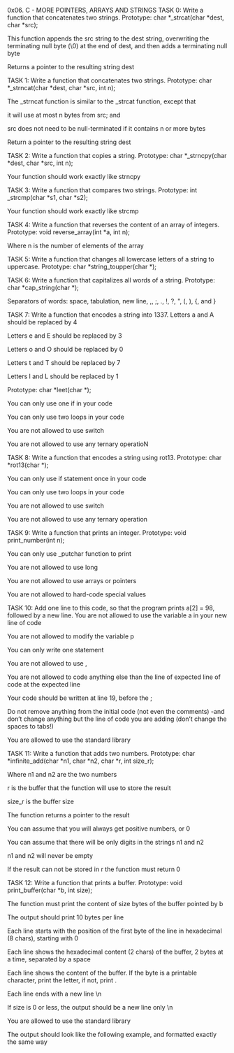 0x06. C - MORE POINTERS, ARRAYS AND STRINGS
TASK 0: Write a function that concatenates two strings.
Prototype: char *_strcat(char *dest, char *src);

This function appends the src string to the dest string, overwriting the terminating null byte (\0) at the end of dest, and then adds a terminating null byte

Returns a pointer to the resulting string dest

TASK 1: Write a function that concatenates two strings.
Prototype: char *_strncat(char *dest, char *src, int n);

The _strncat function is similar to the _strcat function, except that

it will use at most n bytes from src; and

src does not need to be null-terminated if it contains n or more bytes

Return a pointer to the resulting string dest

TASK 2: Write a function that copies a string.
Prototype: char *_strncpy(char *dest, char *src, int n);

Your function should work exactly like strncpy

TASK 3: Write a function that compares two strings.
Prototype: int _strcmp(char *s1, char *s2);

Your function should work exactly like strcmp

TASK 4: Write a function that reverses the content of an array of integers.
Prototype: void reverse_array(int *a, int n);

Where n is the number of elements of the array

TASK 5: Write a function that changes all lowercase letters of a string to uppercase.
Prototype: char *string_toupper(char *);

TASK 6: Write a function that capitalizes all words of a string.
Prototype: char *cap_string(char *);

Separators of words: space, tabulation, new line, ,, ;, ., !, ?, ", (, ), {, and }

TASK 7: Write a function that encodes a string into 1337.
Letters a and A should be replaced by 4

Letters e and E should be replaced by 3

Letters o and O should be replaced by 0

Letters t and T should be replaced by 7

Letters l and L should be replaced by 1

Prototype: char *leet(char *);

You can only use one if in your code

You can only use two loops in your code

You are not allowed to use switch

You are not allowed to use any ternary operatioN

TASK 8: Write a function that encodes a string using rot13.
Prototype: char *rot13(char *);

You can only use if statement once in your code

You can only use two loops in your code

You are not allowed to use switch

You are not allowed to use any ternary operation

TASK 9: Write a function that prints an integer.
Prototype: void print_number(int n);

You can only use _putchar function to print

You are not allowed to use long

You are not allowed to use arrays or pointers

You are not allowed to hard-code special values

TASK 10: Add one line to this code, so that the program prints a[2] = 98, followed by a new line.
You are not allowed to use the variable a in your new line of code

You are not allowed to modify the variable p

You can only write one statement

You are not allowed to use ,

You are not allowed to code anything else than the line of expected line of code at the expected line

Your code should be written at line 19, before the ;

Do not remove anything from the initial code (not even the comments) -and don’t change anything but the line of code you are adding (don’t change the spaces to tabs!)

You are allowed to use the standard library

TASK 11: Write a function that adds two numbers.
Prototype: char *infinite_add(char *n1, char *n2, char *r, int size_r);

Where n1 and n2 are the two numbers

r is the buffer that the function will use to store the result

size_r is the buffer size

The function returns a pointer to the result

You can assume that you will always get positive numbers, or 0

You can assume that there will be only digits in the strings n1 and n2

n1 and n2 will never be empty

If the result can not be stored in r the function must return 0

TASK 12: Write a function that prints a buffer.
Prototype: void print_buffer(char *b, int size);

The function must print the content of size bytes of the buffer pointed by b

The output should print 10 bytes per line

Each line starts with the position of the first byte of the line in hexadecimal (8 chars), starting with 0

Each line shows the hexadecimal content (2 chars) of the buffer, 2 bytes at a time, separated by a space

Each line shows the content of the buffer. If the byte is a printable character, print the letter, if not, print .

Each line ends with a new line \n

If size is 0 or less, the output should be a new line only \n

You are allowed to use the standard library

The output should look like the following example, and formatted exactly the same way

